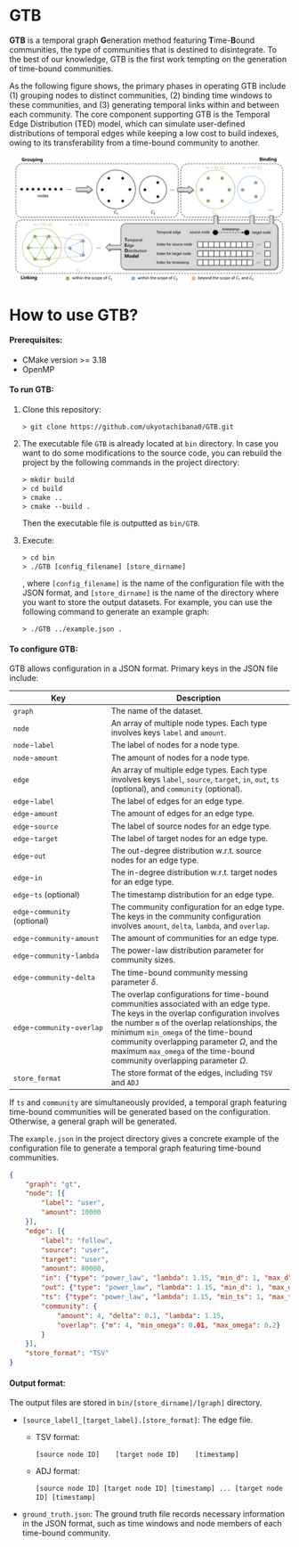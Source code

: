 # GTB

**GTB** is a temporal graph **G**eneration method featuring **T**ime-**B**ound communities, the type of communities that is destined to disintegrate. To the best of our knowledge, GTB is the first work tempting on the generation of time-bound communities. 

As the following figure shows, the primary phases in operating GTB include (1) grouping nodes to distinct communities, (2) binding time windows to these communities, and (3) generating temporal links within and between each community. The core component supporting GTB is the Temporal Edge Distribution (TED) model, which can simulate user-defined distributions of temporal edges while keeping a low cost to build indexes, owing to its transferability from a time-bound community to another.

![The workflow of GTB](GTB.png)

# How to use GTB?

#### Prerequisites:

* CMake version >= 3.18
* OpenMP

#### To run GTB:

1. Clone this repository:

   ```
   > git clone https://github.com/ukyotachibana0/GTB.git
   ```

2. The executable file `GTB` is already located at `bin` directory. In case you want to do some modifications to the source code, you can rebuild the project by the following commands in the project directory:

   ```
   > mkdir build
   > cd build
   > cmake ..
   > cmake --build .
   ```

   Then the executable file is outputted as `bin/GTB`.

3. Execute:

   ```
   > cd bin
   > ./GTB [config_filename] [store_dirname]
   ```

   , where `[config_filename]` is the name of the configuration file with the JSON format, and `[store_dirname]` is the name of the directory where you want to store the output datasets. For example, you can use the following command to generate an example graph:

   ```
   > ./GTB ../example.json .
   ```

#### To configure GTB:

GTB allows configuration in a JSON format. Primary keys in the JSON file include:

| Key                                                          | Description                                                  |
| ------------------------------------------------------------ | ------------------------------------------------------------ |
| `graph`                                                      | The name of the dataset.                                     |
| `node`                                                       | An array of multiple node types. Each type involves keys `label` and `amount`. |
| `node`-`label`                                               | The label of nodes for a node type.                          |
| `node`-`amount`                                              | The amount of nodes for a node type.                         |
| `edge`                                                       | An array of multiple edge types. Each type involves keys `label`,  `source`,  `target`,  `in`,  `out`,  `ts` (optional), and `community` (optional). |
| `edge`-`label`                                               | The label of edges for an edge type.                         |
| `edge`-`amount`                                              | The amount of edges for an edge type.                        |
| `edge`-`source`                                              | The label of source nodes for an edge type.                  |
| `edge`-`target`                                              | The label of target nodes for an edge type.                  |
| `edge`-`out`                                                 | The out-degree distribution w.r.t. source nodes for an edge type. |
| `edge`-`in`                                                  | The in-degree distribution w.r.t. target nodes for an edge type. |
| `edge`-`ts` (optional)                                       | The timestamp distribution for an edge type.                 |
| `edge`-`community` (optional)                                | The community configuration for an edge type. The keys in the community configuration involves `amount`, `delta`, `lambda`, and `overlap`. |
| `edge`-`community`-`amount`                                  | The amount of communities for an edge type.                  |
| `edge`-`community`-`lambda`                                  | The power-law distribution parameter for community sizes.    |
| `edge`-`community`-`delta`                                   | The time-bound community messing parameter $\delta$.         |
| <span style="white-space:nowrap;">`edge`-`community`-`overlap`</span> | The overlap configurations for time-bound communities associated with an edge type. The keys in the overlap configuration involves the number `m` of the overlap relationships, the minimum `min_omega` of the time-bound community overlapping parameter $\Omega$, and the maximum `max_omega` of the time-bound community overlapping parameter $\Omega$. |
| `store_format`                                               | The store format of the edges, including `TSV` and `ADJ`     |

If `ts` and `community` are simultaneously provided, a temporal graph featuring time-bound communities will be generated based on the configuration. Otherwise, a general graph will be generated.

The `example.json` in the project directory gives a concrete example of the configuration file to generate a temporal graph featuring time-bound communities.

```json
{
    "graph": "gt",
    "node": [{
        "label": "user",
        "amount": 10000
    }],
    "edge": [{
        "label": "follow",
        "source": "user",
        "target": "user",
        "amount": 80000,
        "in": {"type": "power_law", "lambda": 1.15, "min_d": 1, "max_d": 50},
        "out": {"type": "power_law", "lambda": 1.15, "min_d": 1, "max_d": 60},
        "ts": {"type": "power_law", "lambda": 1.15, "min_ts": 1, "max_ts": 5000},
        "community": {
            "amount": 4, "delta": 0.1, "lambda": 1.15,
            "overlap": {"m": 4, "min_omega": 0.01, "max_omega": 0.2}
        }
    }],
    "store_format": "TSV"
}
```

#### Output format:

The output files are stored in  `bin/[store_dirname]/[graph]` directory.

* `[source_label]_[target_label].[store_format]`: The edge file.

  * TSV format: 

    ```
    [source node ID]	[target node ID]	[timestamp]
    ```

  * ADJ format:

    ```
    [source node ID] [target node ID] [timestamp] ... [target node ID] [timestamp]
    ```

* `ground_truth.json`: The ground truth file records necessary information in the JSON format, such as time windows and node members of each time-bound community.